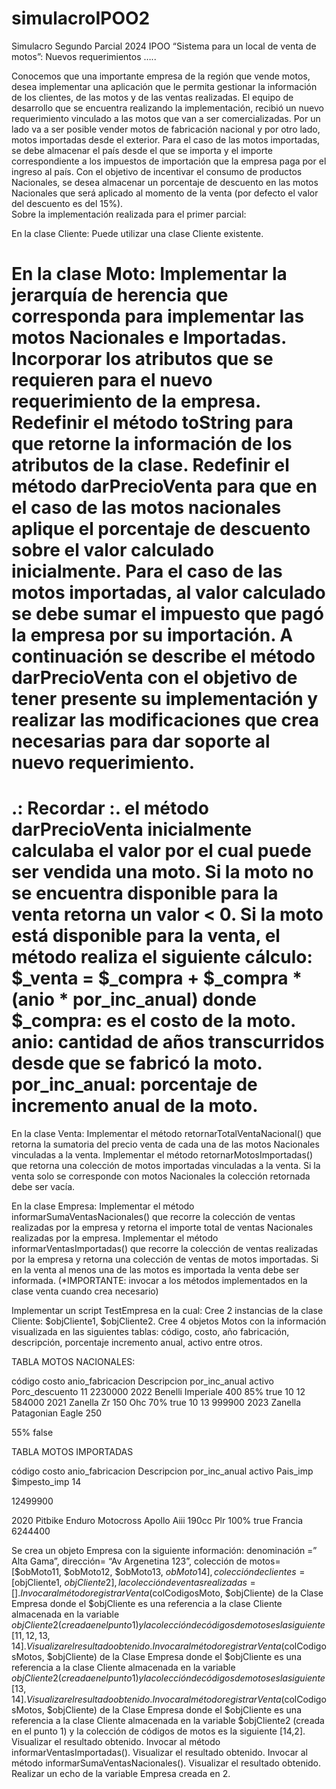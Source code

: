 # simulacroIPOO2

 Simulacro Segundo Parcial 2024  IPOO
“Sistema para un local de venta de motos”: Nuevos requerimientos …..

Conocemos que una importante empresa de la región que vende motos, desea implementar una aplicación que le permita gestionar la información de los clientes, de las motos y de las ventas realizadas. 
El equipo de desarrollo que se encuentra realizando la implementación, recibió un nuevo requerimiento vinculado a las motos que van a ser comercializadas. Por un lado va a ser posible vender motos de fabricación nacional y por otro lado, motos importadas desde el exterior. Para el caso de las motos importadas, se debe almacenar  el país desde el que se importa y el  importe correspondiente a los impuestos de importación que la empresa paga por el ingreso al país. Con el objetivo de incentivar el consumo de productos Nacionales, se desea almacenar un porcentaje de descuento en las motos Nacionales que será aplicado al momento de la venta (por defecto el valor del descuento es del 15%).  
	Sobre la implementación realizada para el primer parcial: 

En la clase Cliente:
 Puede utilizar una clase Cliente existente.

En la clase Moto:
Implementar la jerarquía de herencia que corresponda para implementar las motos Nacionales e Importadas.
Incorporar los atributos que se requieren para el nuevo requerimiento de la empresa.
Redefinir el método toString  para que retorne la información de los atributos de la clase.
Redefinir el método darPrecioVenta para que en el caso de las motos nacionales aplique el porcentaje de descuento sobre el valor calculado inicialmente. Para el caso de las motos importadas, al valor calculado se debe sumar el impuesto que pagó la empresa por su importación.  A continuación se describe el método  darPrecioVenta  con el objetivo de tener presente su implementación y realizar las modificaciones que crea necesarias para dar soporte al nuevo requerimiento. 
===================================================================================
.: Recordar :. el método darPrecioVenta inicialmente  calculaba el valor por el cual puede ser vendida una moto. Si la moto no se encuentra disponible para la venta retorna un valor < 0. Si la moto está disponible para la venta, el método realiza el siguiente cálculo: 
$_venta = $_compra + $_compra * (anio * por_inc_anual) 
donde  $_compra:  es el costo de la moto.
            anio: cantidad de años transcurridos desde que se fabricó  la moto.
            por_inc_anual:  porcentaje de incremento anual de la moto.
===================================================================================
En la clase Venta:
Implementar el método retornarTotalVentaNacional() que retorna  la sumatoria del precio venta de cada una de las motos Nacionales vinculadas a la venta.
Implementar el método retornarMotosImportadas() que retorna una colección de motos importadas vinculadas a la venta. Si la venta solo se corresponde con motos Nacionales la colección retornada debe ser vacía.

En la clase Empresa:
Implementar el método informarSumaVentasNacionales() que recorre la colección de ventas realizadas por la empresa y retorna el importe total de ventas Nacionales realizadas por la empresa.
Implementar el método informarVentasImportadas() que recorre la colección de ventas realizadas por la empresa y retorna una colección de ventas de motos  importadas. Si en la venta al menos una de las motos es importada la venta debe ser informada.
               (*IMPORTANTE: invocar a los métodos implementados en la clase venta cuando crea necesario)


Implementar un script TestEmpresa en la cual:
Cree 2 instancias de la clase Cliente: $objCliente1, $objCliente2.
Cree 4 objetos Motos con la  información visualizada en las siguientes tablas: código, costo, año fabricación, descripción, porcentaje incremento anual, activo entre otros.



TABLA MOTOS NACIONALES:

código 
costo
anio_fabricacion
Descripcion
por_inc_anual
activo
Porc_descuento
11
2230000
2022
Benelli Imperiale 400
85%
true
10
12
584000
2021
Zanella Zr 150 Ohc
70%
true
10
13
999900
2023
Zanella Patagonian Eagle 250


55%
false






TABLA MOTOS  IMPORTADAS


código 
costo
anio_fabricacion
Descripcion
por_inc_anual
activo
Pais_imp
$impesto_imp
14

12499900


2020
Pitbike Enduro Motocross Apollo Aiii 190cc Plr
100%
true
Francia
6244400



Se crea un objeto Empresa con la siguiente información: denominación =” Alta Gama”, dirección= “Av Argenetina 123”,  colección de motos= [$obMoto11, $obMoto12, $obMoto13, $obMoto14] , colección de clientes = [$objCliente1, $objCliente2 ], la colección de ventas realizadas=[].
Invocar al método  registrarVenta($colCodigosMoto, $objCliente) de la Clase Empresa donde el $objCliente es una referencia a la clase Cliente almacenada en la variable $objCliente2 (creada en el punto 1) y la colección de códigos de motos es la siguiente [11,12,13,14]. Visualizar el resultado obtenido.
Invocar al método  registrarVenta($colCodigosMotos, $objCliente) de la Clase Empresa donde el $objCliente es una referencia a la clase Cliente almacenada en la variable $objCliente2 (creada en el punto 1) y la colección de códigos de motos es la siguiente [13,14].  Visualizar el resultado obtenido.
Invocar al método  registrarVenta($colCodigosMotos, $objCliente) de la Clase Empresa donde el $objCliente es una referencia a la clase Cliente almacenada en la variable $objCliente2 (creada en el punto 1) y la colección de códigos de motos es la siguiente [14,2].  Visualizar el resultado obtenido.
Invocar al método  informarVentasImportadas().  Visualizar el resultado obtenido.
Invocar al método  informarSumaVentasNacionales().  Visualizar el resultado obtenido.
Realizar un echo de la variable Empresa creada en 2.
